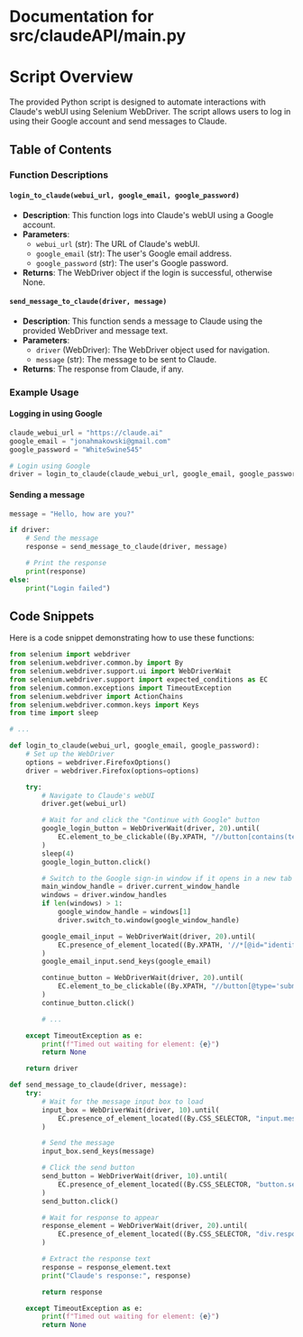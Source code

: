 # Documentation for src/claudeAPI/main.py

**Script Overview**
==================

The provided Python script is designed to automate interactions with Claude's webUI using Selenium WebDriver. The script allows users to log in using their Google account and send messages to Claude.

**Table of Contents**
-------------------

### Function Descriptions

#### `login_to_claude(webui_url, google_email, google_password)`

*   **Description**: This function logs into Claude's webUI using a Google account.
*   **Parameters**:
    *   `webui_url` (str): The URL of Claude's webUI.
    *   `google_email` (str): The user's Google email address.
    *   `google_password` (str): The user's Google password.
*   **Returns**: The WebDriver object if the login is successful, otherwise None.

#### `send_message_to_claude(driver, message)`

*   **Description**: This function sends a message to Claude using the provided WebDriver and message text.
*   **Parameters**:
    *   `driver` (WebDriver): The WebDriver object used for navigation.
    *   `message` (str): The message to be sent to Claude.
*   **Returns**: The response from Claude, if any.

### Example Usage

#### Logging in using Google

```python
claude_webui_url = "https://claude.ai"
google_email = "jonahmakowski@gmail.com"
google_password = "WhiteSwine545"

# Login using Google
driver = login_to_claude(claude_webui_url, google_email, google_password)
```

#### Sending a message

```python
message = "Hello, how are you?"

if driver:
    # Send the message
    response = send_message_to_claude(driver, message)

    # Print the response
    print(response)
else:
    print("Login failed")
```

**Code Snippets**
-----------------

Here is a code snippet demonstrating how to use these functions:

```python
from selenium import webdriver
from selenium.webdriver.common.by import By
from selenium.webdriver.support.ui import WebDriverWait
from selenium.webdriver.support import expected_conditions as EC
from selenium.common.exceptions import TimeoutException
from selenium.webdriver import ActionChains
from selenium.webdriver.common.keys import Keys
from time import sleep

# ...

def login_to_claude(webui_url, google_email, google_password):
    # Set up the WebDriver
    options = webdriver.FirefoxOptions()
    driver = webdriver.Firefox(options=options)

    try:
        # Navigate to Claude's webUI
        driver.get(webui_url)

        # Wait for and click the "Continue with Google" button
        google_login_button = WebDriverWait(driver, 20).until(
            EC.element_to_be_clickable((By.XPATH, "//button[contains(text(), 'Continue with Google')]"))
        )
        sleep(4)
        google_login_button.click()

        # Switch to the Google sign-in window if it opens in a new tab
        main_window_handle = driver.current_window_handle
        windows = driver.window_handles
        if len(windows) > 1:
            google_window_handle = windows[1]
            driver.switch_to.window(google_window_handle)

        google_email_input = WebDriverWait(driver, 20).until(
            EC.presence_of_element_located((By.XPATH, '//*[@id="identifierId"]'))
        )
        google_email_input.send_keys(google_email)

        continue_button = WebDriverWait(driver, 20).until(
            EC.element_to_be_clickable((By.XPATH, "//button[@type='submit']"))
        )
        continue_button.click()

        # ...

    except TimeoutException as e:
        print(f"Timed out waiting for element: {e}")
        return None

    return driver
```

```python
def send_message_to_claude(driver, message):
    try:
        # Wait for the message input box to load
        input_box = WebDriverWait(driver, 10).until(
            EC.presence_of_element_located((By.CSS_SELECTOR, "input.message-input"))
        )

        # Send the message
        input_box.send_keys(message)

        # Click the send button
        send_button = WebDriverWait(driver, 10).until(
            EC.presence_of_element_located((By.CSS_SELECTOR, "button.send-button"))
        )
        send_button.click()

        # Wait for response to appear
        response_element = WebDriverWait(driver, 20).until(
            EC.presence_of_element_located((By.CSS_SELECTOR, "div.response"))
        )

        # Extract the response text
        response = response_element.text
        print("Claude's response:", response)

        return response

    except TimeoutException as e:
        print(f"Timed out waiting for element: {e}")
        return None
```